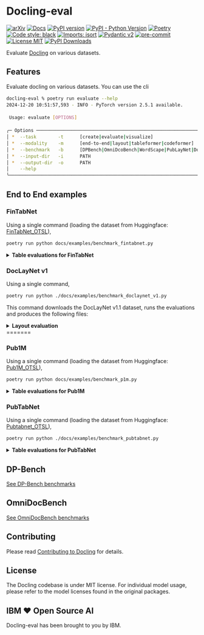 # Docling-eval


[![arXiv](https://img.shields.io/badge/arXiv-2408.09869-b31b1b.svg)](https://arxiv.org/abs/2408.09869)
[![Docs](https://img.shields.io/badge/docs-live-brightgreen)](https://ds4sd.github.io/docling/)
[![PyPI version](https://img.shields.io/pypi/v/docling)](https://pypi.org/project/docling/)
[![PyPI - Python Version](https://img.shields.io/pypi/pyversions/docling)](https://pypi.org/project/docling/)
[![Poetry](https://img.shields.io/endpoint?url=https://python-poetry.org/badge/v0.json)](https://python-poetry.org/)
[![Code style: black](https://img.shields.io/badge/code%20style-black-000000.svg)](https://github.com/psf/black)
[![Imports: isort](https://img.shields.io/badge/%20imports-isort-%231674b1?style=flat&labelColor=ef8336)](https://pycqa.github.io/isort/)
[![Pydantic v2](https://img.shields.io/endpoint?url=https://raw.githubusercontent.com/pydantic/pydantic/main/docs/badge/v2.json)](https://pydantic.dev)
[![pre-commit](https://img.shields.io/badge/pre--commit-enabled-brightgreen?logo=pre-commit&logoColor=white)](https://github.com/pre-commit/pre-commit)
[![License MIT](https://img.shields.io/github/license/DS4SD/docling)](https://opensource.org/licenses/MIT)
[![PyPI Downloads](https://static.pepy.tech/badge/docling/month)](https://pepy.tech/projects/docling)

Evaluate [Docling](https://github.com/DS4SD/docling) on various datasets.

## Features

Evaluate docling on various datasets. You can use the cli

```sh
docling-eval % poetry run evaluate --help
2024-12-20 10:51:57,593 - INFO - PyTorch version 2.5.1 available.

 Usage: evaluate [OPTIONS]

╭─ Options ───────────────────────────────────────────────────────────────────────────────────────────────────────────────────────────────────────────────────────────────────────────────────────────────────────────────────────────────────╮
│ *  --task        -t      [create|evaluate|visualize]                                                                Evaluation task [default: None] [required]                                                                              │
│ *  --modality    -m      [end-to-end|layout|tableformer|codeformer]                                                 Evaluation modality [default: None] [required]                                                                          │
│ *  --benchmark   -b      [DPBench|OmniDcoBench|WordScape|PubLayNet|DocLayNetV1|Pub1M|PubTabNet|FinTabNet|WikiTabNet]  Benchmark name [default: None] [required]                                                                               │
│ *  --input-dir   -i      PATH                                                                                       Input directory [default: None] [required]                                                                              │
│ *  --output-dir  -o      PATH                                                                                       Output directory [default: None] [required]                                                                             │
│    --help                                                                                                           Show this message and exit.                                                                                             │
╰─────────────────────────────────────────────────────────────────────────────────────────────────────────────────────────────────────────────────────────────────────────────────────────────────────────────────────────────────────────────╯
```

## End to End examples

### FinTabNet

Using a single command (loading the dataset from Huggingface: [FinTabNet_OTSL](https://huggingface.co/datasets/ds4sd/FinTabNet_OTSL)),

```sh
poetry run python docs/examples/benchmark_fintabnet.py
```

<details>
<summary><b>Table evaluations for FinTabNet</b></summary>
<br>

👉 Evaluate the dataset:

```sh
poetry run evaluate \
    -t evaluate \
    -m tableformer \
    -b FinTabNet \
    -i benchmarks/FinTabNet-dataset/tableformer \
    -o benchmarks/FinTabNet-dataset/tableformer
```

[Tableformer evaluation json](docs/evaluations/FinTabNet/evaluation_FinTabNet_tableformer.json)

👉 Visualize the dataset:

```sh
poetry run evaluate \
    -t visualize \
    -m tableformer \
    -b FinTabNet \
    -i benchmarks/FinTabNet-dataset/tableformer \
    -o benchmarks/FinTabNet-dataset/tableformer
```

![TEDS plot](docs/evaluations/FinTabNet/evaluation_FinTabNet_tableformer-delta_row_col.png)

![TEDS struct only plot](docs/evaluations/FinTabNet/evaluation_FinTabNet_tableformer_TEDS_struct-only.png)

[TEDS struct only report](docs/evaluations/FinTabNet/evaluation_FinTabNet_tableformer_TEDS_struct-only.txt)

![TEDS struct with text plot](docs/evaluations/FinTabNet/evaluation_FinTabNet_tableformer_TEDS_struct-with-text.png)

[TEDS struct with text report](docs/evaluations/FinTabNet/evaluation_FinTabNet_tableformer_TEDS_struct-with-text.txt)

</details>

### DocLayNet v1

Using a single command,

```sh
poetry run python ./docs/examples/benchmark_doclaynet_v1.py
```

This command downloads the DocLayNet v1.1 dataset, runs the evaluations and produces the following files:

<details>
<summary><b>Layout evaluation</b></summary>
<br>

- [Layout evaluation json](docs/evaluations/DocLayNetV1/evaluation_DocLayNetV1_layout.json)
- [mAP[0.5:0.95] report](docs/evaluations/DocLayNetV1/evaluation_DocLayNetV1_layout_mAP_0.5_0.95.txt)
- [mAP[0.5:0.95] plot](docs/evaluations/DocLayNetV1/evaluation_DocLayNetV1_layout_mAP_0.5_0.95.png)

</details>
=======


### Pub1M

Using a single command (loading the dataset from Huggingface: [Pub1M_OTSL](https://huggingface.co/datasets/ds4sd/Pub1M_OTSL)),

```sh
poetry run python docs/examples/benchmark_p1m.py
```

<details>
<summary><b>Table evaluations for Pub1M</b></summary>
<br>

👉 Evaluate the dataset:

```sh
poetry run evaluate \
    -t evaluate \
    -m tableformer \
    -b Pub1M \
    -i benchmarks/Pub1M-dataset/tableformer \
    -o benchmarks/Pub1M-dataset/tableformer
```

[Tableformer evaluation json](docs/evaluations/Pub1M/evaluation_Pub1M_tableformer.json)

👉 Visualize the dataset:

```sh
poetry run evaluate \
    -t visualize \
    -m tableformer \
    -b Pub1M \
    -i benchmarks/Pub1M-dataset/tableformer \
    -o benchmarks/Pub1M-dataset/tableformer
```

![TEDS plot](docs/evaluations/Pub1M/evaluation_Pub1M_tableformer-delta_row_col.png)

![TEDS struct only plot](docs/evaluations/Pub1M/evaluation_Pub1M_tableformer_TEDS_struct-only.png)

[TEDS struct only report](docs/evaluations/Pub1M/evaluation_Pub1M_tableformer_TEDS_struct-only.txt)

![TEDS struct with text plot](docs/evaluations/Pub1M/evaluation_Pub1M_tableformer_TEDS_struct-with-text.png)

[TEDS struct with text report](docs/evaluations/Pub1M/evaluation_Pub1M_tableformer_TEDS_struct-with-text.txt)

</details>


### PubTabNet

Using a single command (loading the dataset from Huggingface: [Pubtabnet_OTSL](https://huggingface.co/datasets/ds4sd/Pubtabnet_OTSL)),

```sh
poetry run python ./docs/examples/benchmark_pubtabnet.py
```

<details>
<summary><b>Table evaluations for PubTabNet</b></summary>
<br>

👉 Evaluate the dataset:

```sh
poetry run evaluate \
    -t evaluate \
    -m tableformer \
    -b PubTabNet \
    -i benchmarks/PubTabNet-dataset/tableformer \
    -o benchmarks/PubTabNet-dataset/tableformer
```

[Tableformer evaluation json](docs/evaluations/PubTabNet/evaluation_PubTabNet_tableformer.json)

👉 Visualize the dataset:

```sh
poetry run evaluate \
    -t visualize \
    -m tableformer \
    -b PubTabNet \
    -i benchmarks/PubTabNet-dataset/tableformer \
    -o benchmarks/PubTabNet-dataset/tableformer
```

![TEDS plot](docs/evaluations/PubTabNet/evaluation_PubTabNet_tableformer-delta_row_col.png)

![TEDS struct only plot](docs/evaluations/PubTabNet/evaluation_PubTabNet_tableformer_TEDS_struct-only.png)

[TEDS struct only report](docs/evaluations/PubTabNet/evaluation_PubTabNet_tableformer_TEDS_struct-only.txt)

![TEDS struct with text plot](docs/evaluations/PubTabNet/evaluation_PubTabNet_tableformer_TEDS_struct-with-text.png)

[TEDS struct with text report](docs/evaluations/PubTabNet/evaluation_PubTabNet_tableformer_TEDS_struct-with-text.txt)


</details>


## DP-Bench

[See DP-Bench benchmarks](docs/DP-Bench_benchmarks.md)


## OmniDocBench

[See OmniDocBench benchmarks](docs/OmniDocBench_benchmarks.md)


## Contributing

Please read [Contributing to Docling](https://github.com/DS4SD/docling/blob/main/CONTRIBUTING.md) for details.


## License

The Docling codebase is under MIT license.
For individual model usage, please refer to the model licenses found in the original packages.


## IBM ❤️ Open Source AI

Docling-eval has been brought to you by IBM.
